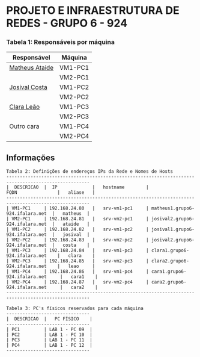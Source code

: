 # PROJETO E INFRAESTRUTURA DE REDES - GRUPO 6  - 924

### Tabela 1: Responsáveis por máquina
 
|                    Responsável                    | Máquina |
|---------------------------------------------------|---------|
|[Matheus Ataide](https://github.com/Matheus-Ataide)          | VM1-PC1 | 
|                                                   | VM2-PC1 | 
|[Josival Costa](https://github.com/Josival)    | VM1-PC2 | 
|                                                   | VM2-PC2 |
|[Clara Leão](https://github.com/mariaclaraleao) | VM1-PC3 | 
|                                                   | VM2-PC3 |
|Outro cara  | VM1-PC4 | 
|                                                   | VM2-PC4 |

## Informações 

```
Tabela 2: Definições de endereços IPs da Rede e Nomes de Hosts
-----------------------------------------------------------------------------------------------------
|  DESCRICAO  |  IP             |   hostname        |               FQDN               |   aliase   |
-----------------------------------------------------------------------------------------------------
| VM1-PC1     | 192.168.24.80   |   srv-vm1-pc1     | matheus1.grupo6-924.ifalara.net  |   matheus  |
| VM2-PC1     | 192.168.24.81   |   srv-vm2-pc1     | josival2.grupo6-924.ifalara.net  |   ataide   |
| VM1-PC2     | 192.168.24.82   |   srv-vm1-pc2     | josival1.grupo6-924.ifalara.net  |   josival  |
| VM2-PC2     | 192.168.24.83   |   srv-vm2-pc2     | josival2.grupo6-924.ifalara.net  |   costa    |
| VM1-PC3     | 192.168.24.84   |   srv-vm1-pc3     | clara1.grupo6-924.ifalara.net    |   clara    |
| VM2-PC3     | 192.168.24.85   |   srv-vm2-pc3     | clara2.grupo6-924.ifalara.net    |   leao     |
| VM1-PC4     | 192.168.24.86   |   srv-vm1-pc4     | cara1.grupo6-924.ifalara.net     |   cara1    |
| VM2-PC4     | 192.168.24.87   |   srv-vm2-pc4     | cara2.grupo6-924.ifalara.net     |   cara2    |
-----------------------------------------------------------------------------------------------------
```

```
Tabela 3: PC's físicos reservados para cada máquina
-------------------------------
|  DESCRICAO  |   PC FÍSICO    |
-------------------------------
| PC1         | LAB 1 - PC 09  |
| PC2         | LAB 1 - PC 10  | 
| PC3         | LAB 1 - PC 11  |
| PC4         | LAB 1 - PC 12  |
-------------------------------
```
